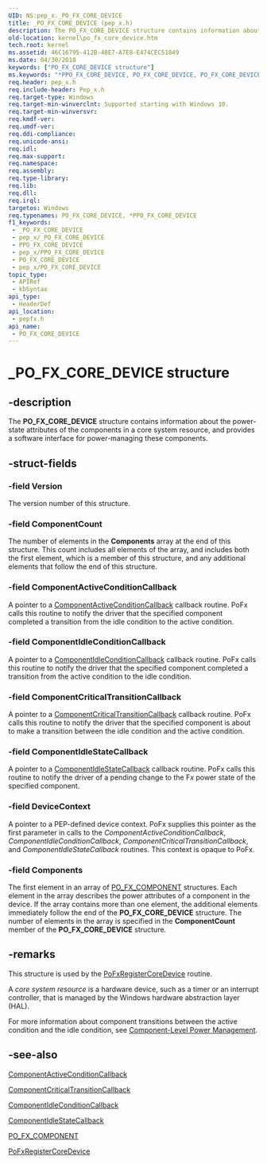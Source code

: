 ```yaml
---
UID: NS:pep_x._PO_FX_CORE_DEVICE
title: _PO_FX_CORE_DEVICE (pep_x.h)
description: The PO_FX_CORE_DEVICE structure contains information about the power-state attributes of the components in a core system resource, and provides a software interface for power-managing these components.
old-location: kernel\po_fx_core_device.htm
tech.root: kernel
ms.assetid: 46C16795-412B-48E7-A7E8-E474CEC51849
ms.date: 04/30/2018
keywords: ["PO_FX_CORE_DEVICE structure"]
ms.keywords: "*PPO_FX_CORE_DEVICE, PO_FX_CORE_DEVICE, PO_FX_CORE_DEVICE structure [Kernel-Mode Driver Architecture], PPO_FX_CORE_DEVICE, PPO_FX_CORE_DEVICE structure pointer [Kernel-Mode Driver Architecture], _PO_FX_CORE_DEVICE, kernel.po_fx_core_device, pepfx/PO_FX_CORE_DEVICE, pepfx/PPO_FX_CORE_DEVICE"
req.header: pep_x.h
req.include-header: Pep_x.h
req.target-type: Windows
req.target-min-winverclnt: Supported starting with Windows 10.
req.target-min-winversvr: 
req.kmdf-ver: 
req.umdf-ver: 
req.ddi-compliance: 
req.unicode-ansi: 
req.idl: 
req.max-support: 
req.namespace: 
req.assembly: 
req.type-library: 
req.lib: 
req.dll: 
req.irql: 
targetos: Windows
req.typenames: PO_FX_CORE_DEVICE, *PPO_FX_CORE_DEVICE
f1_keywords:
 - _PO_FX_CORE_DEVICE
 - pep_x/_PO_FX_CORE_DEVICE
 - PPO_FX_CORE_DEVICE
 - pep_x/PPO_FX_CORE_DEVICE
 - PO_FX_CORE_DEVICE
 - pep_x/PO_FX_CORE_DEVICE
topic_type:
 - APIRef
 - kbSyntax
api_type:
 - HeaderDef
api_location:
 - pepfx.h
api_name:
 - PO_FX_CORE_DEVICE
---
```


# _PO_FX_CORE_DEVICE structure


## -description

The <b>PO_FX_CORE_DEVICE</b> structure contains information about the power-state attributes of the components in a core system resource, and provides a software interface for power-managing these components.

## -struct-fields

### -field Version

The version number of this structure.

### -field ComponentCount

The number of elements in the <b>Components</b> array at the end of this structure. This count includes all elements of the array, and includes both the first element, which is a member of this structure,  and any additional elements that follow the end of this structure.

### -field ComponentActiveConditionCallback

A pointer to a  <a href="https://docs.microsoft.com/windows-hardware/drivers/ddi/wdm/nc-wdm-po_fx_component_active_condition_callback">ComponentActiveConditionCallback</a> callback routine. PoFx calls this routine to notify the driver that the specified component completed a transition from the idle condition to the active condition.

### -field ComponentIdleConditionCallback

A pointer to a <a href="https://docs.microsoft.com/windows-hardware/drivers/ddi/wdm/nc-wdm-po_fx_component_idle_condition_callback">ComponentIdleConditionCallback</a> callback routine. PoFx calls this routine to notify the driver that the specified component completed a transition from the active condition to the idle condition.

### -field ComponentCriticalTransitionCallback

A pointer to a <a href="https://docs.microsoft.com/windows-hardware/drivers/ddi/wdm/nc-wdm-po_fx_component_critical_transition_callback">ComponentCriticalTransitionCallback</a> callback routine. PoFx calls this routine to notify the driver that the specified component is about to make a transition between the idle condition and the active condition.

### -field ComponentIdleStateCallback

A pointer to a <a href="https://docs.microsoft.com/windows-hardware/drivers/ddi/wdm/nc-wdm-po_fx_component_idle_state_callback">ComponentIdleStateCallback</a> callback routine. PoFx calls this routine to notify the driver of a pending change to the F<i>x</i> power state of the specified component.

### -field DeviceContext

A pointer to a PEP-defined device context. PoFx supplies this pointer as the first parameter in calls to the <i>ComponentActiveConditionCallback</i>, <i>ComponentIdleConditionCallback</i>, <i>ComponentCriticalTransitionCallback</i>, and <i>ComponentIdleStateCallback</i> routines. This context is opaque to PoFx.

### -field Components

The first element in an array of <a href="https://docs.microsoft.com/windows-hardware/drivers/ddi/wdm/ns-wdm-_po_fx_component_v1">PO_FX_COMPONENT</a> structures. Each element in the array describes the power attributes of a component in the device. If the array contains more than one element, the additional elements immediately follow the end of the <b>PO_FX_CORE_DEVICE</b> structure. The number of elements in the array is specified in the <b>ComponentCount</b> member of the <b>PO_FX_CORE_DEVICE</b> structure.

## -remarks

This structure is used by the <a href="https://docs.microsoft.com/windows-hardware/drivers/ddi/pepfx/nf-pepfx-pofxregistercoredevice">PoFxRegisterCoreDevice</a> routine.

A <i>core system resource</i> is a hardware device, such as a timer or an interrupt controller, that is managed by the Windows hardware abstraction layer (HAL).

For more information about component transitions between the active condition and the idle condition, see <a href="https://docs.microsoft.com/windows-hardware/drivers/kernel/component-level-power-management">Component-Level Power Management</a>.

## -see-also

<a href="https://docs.microsoft.com/windows-hardware/drivers/ddi/wdm/nc-wdm-po_fx_component_active_condition_callback">ComponentActiveConditionCallback</a>



<a href="https://docs.microsoft.com/windows-hardware/drivers/ddi/wdm/nc-wdm-po_fx_component_critical_transition_callback">ComponentCriticalTransitionCallback</a>



<a href="https://docs.microsoft.com/windows-hardware/drivers/ddi/wdm/nc-wdm-po_fx_component_idle_condition_callback">ComponentIdleConditionCallback</a>



<a href="https://docs.microsoft.com/windows-hardware/drivers/ddi/wdm/nc-wdm-po_fx_component_idle_state_callback">ComponentIdleStateCallback</a>



<a href="https://docs.microsoft.com/windows-hardware/drivers/ddi/wdm/ns-wdm-_po_fx_component_v1">PO_FX_COMPONENT</a>



<a href="https://docs.microsoft.com/windows-hardware/drivers/ddi/pepfx/nf-pepfx-pofxregistercoredevice">PoFxRegisterCoreDevice</a>

